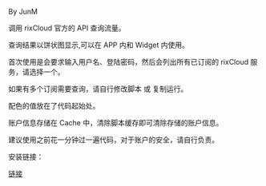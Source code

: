 By JunM

调用 rixCloud 官方的 API 查询流量。

查询结果以饼状图显示,可以在 APP 内和 Widget 内使用。

首次使用是会要求输入用户名、登陆密码，然后会列出所有已订阅的 rixCloud 服务，请选择一个。

如果有多个订阅需要查询，请自行修改脚本 或 复制运行。

配色的值放在了代码起始处。

账户信息存储在 Cache 中，清除脚本缓存即可清除存储的账户信息。

建议使用之前花一分钟过一遍代码，对于账户的安全，请自行负责。

安装链接：

[链接](https://github.com/mjyspace/JSBox/blob/master/rixCloud%20%E6%B5%81%E9%87%8F%E6%9F%A5%E8%AF%A2/.output/rixCloud%20%E6%B5%81%E9%87%8F%E6%9F%A5%E8%AF%A2.box)